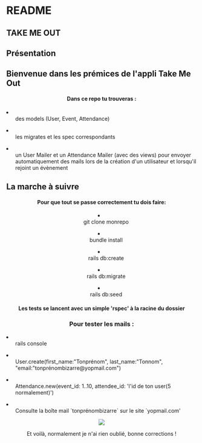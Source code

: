 # README

  ## TAKE ME OUT  

  <h2>Présentation</h2>

## Bienvenue dans les prémices de l'appli Take Me Out 

<center><h4>Dans ce repo tu trouveras :</h4></center>
<li>
<ul>des models (User, Event, Attendance)</ul></li>
<li><ul>les migrates et les spec correspondants</ul></li>
<li><ul>un User Mailer et un Attendance Mailer (avec des views) pour envoyer automatiquement des mails lors de la création d'un utilisateur et lorsqu'il rejoint un évènement</ul>
</li> 

  <h2>La marche à suivre</h2>

  <div align="center"><h4>Pour que tout se passe correctement tu dois faire:</h4>
  <li><ul>git clone monrepo</ul></li>
  <li><ul>bundle install</ul></li>
  <li><ul>rails db:create</ul></li>
  <li><ul>rails db:migrate</ul></li>
  <li><ul>rails db:seed</ul></li>
  </div>
  <center><h4>Les tests se lancent avec un simple 'rspec' à la racine du dossier</h4></center>

  <center><h3>Pour tester les mails :</h3></center>
  <li><ul>rails console</ul></li>
  <li><ul>User.create(first_name:"Tonprénom", last_name:"Tonnom", "email:"tonprénombizarre@yopmail.com")</ul></li>
  <li><ul>Attendance.new(event_id: 1..10, attendee_id: 'l'id de ton user(5 normalement)')</ul></li>
  <li><ul>Consulte la boîte mail `tonprénombizarre` sur le site `yopmail.com'</ul></li>

  <center><img align="center" src="https://media.giphy.com/media/UwrdbvJz1CNck/giphy.gif"></center>

  <center><p>Et voilà, normalement je n'ai rien oublié, bonne corrections !</p><center>
